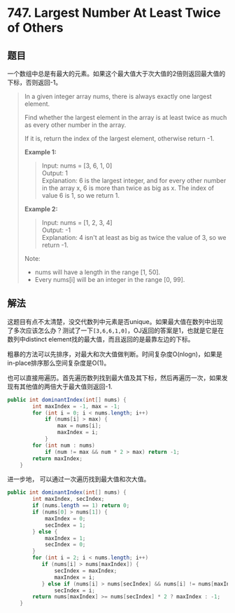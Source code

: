 # 747. Largest Number At Least Twice of Others

## 题目

一个数组中总是有最大的元素。如果这个最大值大于次大值的2倍则返回最大值的下标，否则返回-1。

>In a given integer array nums, there is always exactly one largest element.
>
>Find whether the largest element in the array is at least twice as much as every other number in the array.
>
>If it is, return the index of the largest element, otherwise return -1.
>
>**Example 1:**
>
>>Input: nums = [3, 6, 1, 0]  
>>Output: 1  
>>Explanation: 6 is the largest integer, and for every other number in the array x,
6 is more than twice as big as x.  The index of value 6 is 1, so we return 1.
>
>**Example 2:**
>
>>Input: nums = [1, 2, 3, 4]  
>>Output: -1  
>>Explanation: 4 isn't at least as big as twice the value of 3, so we return -1.
>
>Note:
>
> - nums will have a length in the range [1, 50].
> - Every nums[i] will be an integer in the range [0, 99].

## 解法

这题目有点不太清楚，没交代数列中元素是否unique。如果最大值在数列中出现了多次应该怎么办？测试了一下`[3,6,6,1,0]`，OJ返回的答案是1，也就是它是在数列中distinct element找的最大值，而且返回的是最靠左边的下标。

粗暴的方法可以先排序，对最大和次大值做判断。时间复杂度O(nlogn)，如果是in-place排序那么空间复杂度是O(1)。

也可以直接用遍历。首先遍历数列找到最大值及其下标，然后再遍历一次，如果发现有其他值的两倍大于最大值则返回-1.

```java
public int dominantIndex(int[] nums) {
        int maxIndex = -1, max = -1;
        for (int i = 0; i < nums.length; i++)
            if (nums[i] > max) {
                max = nums[i];
                maxIndex = i;
            }
        for (int num : nums)
            if (num != max && num * 2 > max) return -1;
        return maxIndex;
    }
```

进一步地， 可以通过一次遍历找到最大值和次大值。

```java
public int dominantIndex(int[] nums) {
        int maxIndex, secIndex;
        if (nums.length == 1) return 0;
        if (nums[0] > nums[1]) {
            maxIndex = 0;
            secIndex = 1;
        } else {
            maxIndex = 1;
            secIndex = 0;
        }
        for (int i = 2; i < nums.length; i++)
           if (nums[i] > nums[maxIndex]) {
               secIndex = maxIndex;
               maxIndex = i;
           } else if (nums[i] > nums[secIndex] && nums[i] != nums[maxIndex]) //如果元素unique 则第二个判断条件可以去掉
               secIndex = i;
        return nums[maxIndex] >= nums[secIndex] * 2 ? maxIndex : -1;
    }
```
